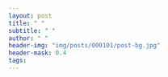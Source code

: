 ```yaml
---
layout: post
title: " "
subtitle: " "
author: " "
header-img: "img/posts/000101/post-bg.jpg"
header-mask: 0.4
tags:
---
```



